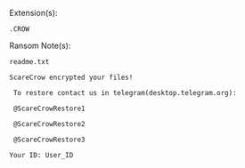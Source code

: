 Extension(s): 
```
.CROW
```
Ransom Note(s): 
```
readme.txt
```
```
ScareCrow encrypted your files!  

 To restore contact us in telegram(desktop.telegram.org): 

 @ScareCrowRestore1 

 @ScareCrowRestore2

 @ScareCrowRestore3

Your ID: User_ID
```
